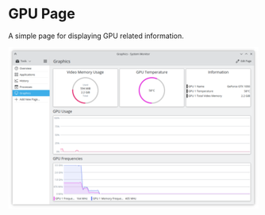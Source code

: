 # GPU Page

A simple page for displaying GPU related information.

![Graphics Page](.github/graphics-page.png "Graphics Page")
